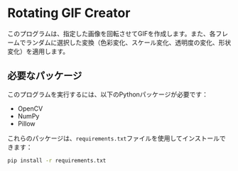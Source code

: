 # Rotating GIF Creator

このプログラムは、指定した画像を回転させてGIFを作成します。また、各フレームでランダムに選択した変換（色彩変化、スケール変化、透明度の変化、形状変化）を適用します。

## 必要なパッケージ

このプログラムを実行するには、以下のPythonパッケージが必要です：

- OpenCV
- NumPy
- Pillow

これらのパッケージは、`requirements.txt`ファイルを使用してインストールできます：

```bash
pip install -r requirements.txt
